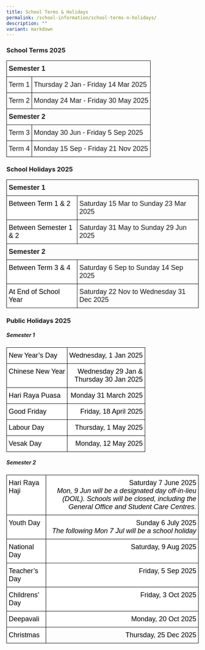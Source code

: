 ```yaml
---
title: School Terms & Holidays
permalink: /school-information/school-terms-n-holidays/
description: ""
variant: markdown
---
```

### School Terms 2025

<style type="text/css">
.tg  {border-collapse:collapse;border-spacing:0;}
.tg td{border-color:black;border-style:solid;border-width:1px;font-family:Arial, sans-serif;font-size:14px;
  overflow:hidden;padding:10px 5px;word-break:normal;}
.tg th{border-color:black;border-style:solid;border-width:1px;font-family:Arial, sans-serif;font-size:14px;
  font-weight:normal;overflow:hidden;padding:10px 5px;word-break:normal;}
.tg .tg-1wig{font-weight:bold;text-align:left;vertical-align:top}
.tg .tg-0lax{text-align:left;vertical-align:top}
</style>
<table class="tg">
<thead>
  <tr>
    <th class="tg-1wig" colspan="2"><font size="4">Semester 1</font></th>
  </tr>
</thead>
<tbody>
  <tr>
    <td class="tg-0lax"><font size="4">Term 1</font></td>
    <td class="tg-0lax"><font size="4">Thursday 2 Jan&nbsp;- Friday 14 Mar 2025</font></td>
  </tr>
  <tr>
    <td class="tg-0lax"><font size="4">Term 2</font></td>
    <td class="tg-0lax"><font size="4">Monday 24 Mar - Friday 30 May 2025</font></td>
  </tr>
  <tr>
    <td class="tg-1wig" colspan="2"><font size="4">Semester 2</font></td>
  </tr>
  <tr>
    <td class="tg-0lax"><font size="4">Term 3</font></td>
    <td class="tg-0lax"><font size="4">Monday 30 Jun - Friday 5 Sep 2025</font></td>
  </tr>
  <tr>
    <td class="tg-0lax"><font size="4">Term 4</font></td>
    <td class="tg-0lax"><font size="4">Monday 15 Sep - Friday 21 Nov 2025</font></td>
  </tr>
</tbody>
</table>

### School Holidays 2025

<style type="text/css">
.tg  {border-collapse:collapse;border-spacing:0;}
.tg td{border-color:black;border-style:solid;border-width:1px;font-family:Arial, sans-serif;font-size:14px;
  overflow:hidden;padding:10px 5px;word-break:normal;}
.tg th{border-color:black;border-style:solid;border-width:1px;font-family:Arial, sans-serif;font-size:14px;
  font-weight:normal;overflow:hidden;padding:10px 5px;word-break:normal;}
.tg .tg-1wig{font-weight:bold;text-align:left;vertical-align:top}
.tg .tg-yst8{background-color:#FFF;text-align:left;text-decoration:underline;vertical-align:top}
.tg .tg-ktyi{background-color:#FFF;text-align:left;vertical-align:top}
</style>
<table class="tg">
<thead>
  <tr>
    <th class="tg-1wig" colspan="2"><font size="4">Semester 1</font></th>
  </tr>
</thead>
<tbody>
  <tr>
    <td class="tg-ktyi"><span style="font-weight:400;color:#000"><font size="4">Between Term 1 &amp; 2</font></span></td>
    <td class="tg-0lax"><font size="4">Saturday 15 Mar to Sunday 23 Mar 2025</font></td>
  </tr>
  <tr>
    <td class="tg-ktyi"><span style="font-weight:400;color:#000"><font size="4">Between Semester 1 &amp; 2</font></span></td>
    <td class="tg-0lax"><font size="4">Saturday 31 May to Sunday 29 Jun 2025</font></td>
  </tr>
  <tr>
    <td class="tg-1wig" colspan="2"><font size="4">Semester 2</font></td>
  </tr>
  <tr>
    <td class="tg-ktyi"><span style="font-weight:400;color:#000"><font size="4">Between Term 3 &amp; 4</font></span></td>
    <td class="tg-0lax"><font size="4">Saturday 6 Sep to Sunday 14 Sep 2025</font></td>
  </tr>
  <tr>
    <td class="tg-ktyi"><span style="font-weight:400;color:#000"><font size="4">At End of School Year</font></span></td>
    <td class="tg-0lax"><font size="4">Saturday 22 Nov to Wednesday 31 Dec 2025</font></td>
  </tr>
</tbody>
</table>

### Public Holidays 2025

##### Semester 1
<style type="text/css">
.tg  {border-collapse:collapse;border-spacing:0;}
.tg td{border-color:black;border-style:solid;border-width:1px;font-family:Arial, sans-serif;font-size:14px;
  overflow:hidden;padding:10px 5px;word-break:normal;}
.tg th{border-color:black;border-style:solid;border-width:1px;font-family:Arial, sans-serif;font-size:14px;
  font-weight:normal;overflow:hidden;padding:10px 5px;word-break:normal;}
.tg .tg-eelb{background-color:#FFF;text-align:right;vertical-align:top}
.tg .tg-lqy6{text-align:right;vertical-align:top}
.tg .tg-ktyi{background-color:#FFF;text-align:left;vertical-align:top}
.tg .tg-0lax{text-align:left;vertical-align:top}
</style>
  <table class="tg">
<thead>
  <tr>
    <th class="tg-ktyi"><span style="font-weight:400;color:#000"><font size="4">New Year’s Day</font></span></th>
    <th class="tg-eelb"><span style="font-weight:400;color:#000"><font size="4">Wednesday, 1 Jan 2025</font></span></th>
  </tr>
</thead>
<tbody>
  <tr>
    <td class="tg-ktyi"><span style="font-weight:400;color:#000"><font size="4">Chinese New Year</font></span></td>
    <td class="tg-eelb"><span style="font-weight:400;color:#000"><font size="4">Wednesday 29 Jan &amp; <br>Thursday 30 Jan 2025</font></span></td></tr>
	<tr>
    <td class="tg-ktyi"><span style="font-weight:400;color:#000"><font size="4">Hari Raya Puasa</font></span></td>
    <td class="tg-eelb"><span style="font-weight:400;color:#000"><font size="4">Monday 31 March 2025</font></span></td>
  </tr>
  <tr>
    <td class="tg-ktyi"><span style="font-weight:400;color:#000"><font size="4">Good Friday</font></span></td>
    <td class="tg-eelb"><span style="font-weight:400;color:#000"><font size="4">Friday, 18 April 2025</font></span></td>
  </tr>
  
  <tr>
    <td class="tg-ktyi"><span style="font-weight:400;color:#000"><font size="4">Labour Day</font></span></td>
    <td class="tg-eelb"><span style="font-weight:400;color:#000"><font size="4">Thursday, 1 May 2025</font></span></td>
  </tr>
  <tr>
    <td class="tg-ktyi"><span style="font-weight:400;color:#000"><font size="4">Vesak Day</font></span></td>
    <td class="tg-eelb"><span style="font-weight:400;color:#000"><font size="4">Monday, 12 May 2025</font></span></td>
  </tr>
</tbody>
</table>

##### Semester 2

<style type="text/css">
.tg  {border-collapse:collapse;border-spacing:0;}
.tg td{border-color:black;border-style:solid;border-width:1px;font-family:Arial, sans-serif;font-size:14px;
  overflow:hidden;padding:10px 5px;word-break:normal;}
.tg th{border-color:black;border-style:solid;border-width:1px;font-family:Arial, sans-serif;font-size:14px;
  font-weight:normal;overflow:hidden;padding:10px 5px;word-break:normal;}
.tg .tg-eelb{background-color:#FFF;text-align:right;vertical-align:top}
.tg .tg-lqy6{text-align:right;vertical-align:top}
.tg .tg-ktyi{background-color:#FFF;text-align:left;vertical-align:top}
.tg .tg-0lax{text-align:left;vertical-align:top}
</style>
<table class="tg">
<thead>
	<tr>
    <td class="tg-ktyi"><span style="font-weight:400;color:#000"><font size="4">Hari Raya Haji</font></span></td>
    <td class="tg-eelb"><span style="font-weight:400;color:#000"><font size="4">Saturday 7 June 2025<br><i>Mon, 9 Jun will be a designated day off-in-lieu (DOIL). Schools will be closed, including the General Office and Student Care Centres.</i></font></span></td>
  </tr>
	<tr>
    <td class="tg-ktyi"><span style="font-weight:400;color:#000"><font size="4">Youth Day</font></span></td>
    <td class="tg-eelb"><span style="font-weight:400;color:#000"><font size="4">Sunday 6 July 2025<br><i>The following Mon 7 Jul will be a school holiday</i></font></span></td>
  </tr>
</thead>
<tbody>
  <tr>
    <td class="tg-ktyi"><span style="font-weight:400;color:#000"><font size="4">National Day</font></span></td>
    <td class="tg-eelb"><span style="font-weight:400;color:#000"><font size="4">Saturday, 9 Aug 2025</font></span></td>
  </tr>
  <tr>
    <td class="tg-ktyi"><span style="font-weight:400;color:#000"><font size="4">Teacher’s Day</font></span></td>
    <td class="tg-eelb"><span style="font-weight:400;color:#000"><font size="4">Friday, 5 Sep 2025</font></span></td>
  </tr>
  <tr>
    <td class="tg-ktyi"><span style="font-weight:400;color:#000"><font size="4">Childrens’ Day</font></span></td>
    <td class="tg-eelb"><span style="font-weight:400;color:#000"><font size="4">Friday, 3 Oct 2025</font></span></td>
  </tr>
  <tr>
    <td class="tg-ktyi"><span style="font-weight:400;color:#000"><font size="4">Deepavali</font></span></td>
    <td class="tg-eelb"><span style="font-weight:400;color:#000"><font size="4">Monday, 20 Oct 2025</font></span></td>
  </tr>
  <tr>
    <td class="tg-0lax"><span style="font-weight:400;color:#000"><font size="4">Christmas</font></span></td>
    <td class="tg-lqy6"><span style="font-weight:400;color:#000"><font size="4">Thursday, 25 Dec 2025</font></span></td>
  </tr>
</tbody>
</table>